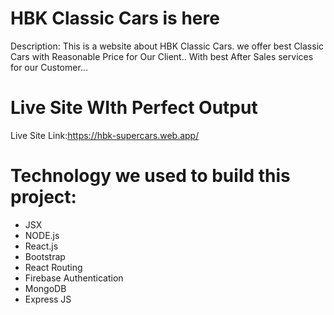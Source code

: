 # HBK Classic Cars is here

Description: 
This is a website about HBK Classic Cars.
we offer best Classic Cars with Reasonable Price for Our Client..
With  best After Sales services for our Customer...

# Live Site WIth Perfect Output

Live Site Link:https://hbk-supercars.web.app/

# Technology we used to build this project:

- JSX
- NODE.js
- React.js
- Bootstrap
- React Routing
- Firebase Authentication
- MongoDB
- Express JS